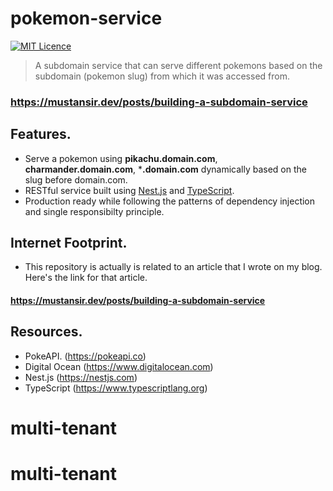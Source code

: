 # pokemon-service

[![MIT Licence](https://badges.frapsoft.com/os/mit/mit.svg?v=103)](https://opensource.org/licenses/mit-license.php)

> A subdomain service that can serve different pokemons based on the subdomain (pokemon slug) from which it was accessed from.

### https://mustansir.dev/posts/building-a-subdomain-service

## Features.
* Serve a pokemon using **pikachu.domain.com**, **charmander.domain.com**, ***.domain.com** dynamically based on the slug before domain.com.
* RESTful service built using [Nest.js](https://nestjs.com) and [TypeScript](https://www.typescriptlang.org).
* Production ready while following the patterns of dependency injection and single responsibilty principle.

## Internet Footprint.
* This repository is actually is related to an article that I wrote on my blog. Here's the link for that article.
#### https://mustansir.dev/posts/building-a-subdomain-service

## Resources.
* PokeAPI. (https://pokeapi.co)
* Digital Ocean (https://www.digitalocean.com)
* Nest.js (https://nestjs.com)
* TypeScript (https://www.typescriptlang.org)
# multi-tenant
# multi-tenant
